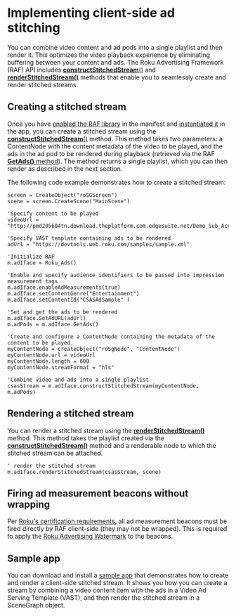 Implementing client-side ad stitching
=====================================

You can combine video content and ad pods into a single playlist and then render it. This optimizes the video playback experience by eliminating buffering between your content and ads. The Roku Advertising Framework (RAF) API includes [**constructStitchedStream**()](/docs/developer-program/advertising/raf-api.md#constructstitchedstreamcontentmetadata-as-object-ads-as-object-as-object) and [**renderStitchedStream()**](/docs/developer-program/advertising/raf-api.md#renderstitchedstreamcsasstream-as-object-view-as-object-as-boolean) methods that enable you to seamlessly create and render stitched streams.

Creating a stitched stream
--------------------------

Once you have [enabled the RAF library](/docs/developer-program/advertising/integrating-roku-advertising-framework.md) in the manifest and [instantiated it](/docs/developer-program/advertising/raf-api.md#roku_ads-as-object) in the app, you can create a stitched stream using the [**constructStitchedStream**()](/docs/developer-program/advertising/raf-api.md#constructstitchedstreamcontentmetadata-as-object-ads-as-object-as-object) method. This method takes two parameters: a ContentNode with the content metadata of the video to be played, and the ads in the ad pod to be rendered during playback (retrieved via the RAF [**GetAds()** method](/docs/developer-program/advertising/raf-api.md#getadsmsg-as-string-as-object)). The method returns a single playlist, which you can then render as described in the next section.

The following code example demonstrates how to create a stitched stream:

    screen = CreateObject("roSGScreen")
    scene = screen.CreateScene("MainScene")
    
    'Specify content to be played
    videoUrl = "http://pmd205604tn.download.theplatform.com.edgesuite.net/Demo_Sub_Account_2/411/535/ED_HD__571970.m3u8"
    
    'Specify VAST template containing ads to be rendered
    adUrl = "https://devtools.web.roku.com/samples/sample.xml"
    
    'Initialize RAF
    m.adIface = Roku_Ads()
    
    'Enable and specify audience identifiers to be passed into impression measurement tags
    m.adIface.enableAdMeasurements(true)
    m.adIface.setContentGenre("Entertainment")
    m.adIface.setContentId("CSASAdSample" )
    
    'Set and get the ads to be rendered
    m.adIface.SetAdURL(adUrl)
    m.adPods = m.adIface.GetAds()
    
    'Create and configure a ContentNode containing the metadata of the content to be played.
    myContentNode = createObject("roSgNode", "ContentNode")
    myContentNode.url = videoUrl
    myContentNode.length = 600
    myContentNode.streamFormat = "hls"
    
    'Combine video and ads into a single playlist
    csasStream = m.adIface.constructStitchedStream(myContentNode, m.adPods)
    

Rendering a stitched stream
---------------------------

You can render a stitched stream using the [**renderStitchedStream()**](/docs/developer-program/advertising/raf-api.md#renderstitchedstreamcsasstream-as-object-view-as-object-as-boolean) method. This method takes the playlist created via the [**constructStitchedStream()**](/docs/developer-program/advertising/raf-api.md#constructstitchedstreamcontentmetadata-as-object-ads-as-object-as-object) method and a renderable node to which the stitched stream can be attached.

    ' render the stitched stream
    m.adIface.renderStitchedStream(csasStream, scene)
    

Firing ad measurement beacons without wrapping
----------------------------------------------

Per [Roku's certification requirements](/docs/developer-program/advertising/ad-requirements.md#ads-3-ad-tracking-requirements), all ad measurement beacons must be fired directly by RAF client-side (they may not be wrapped). This is required to apply the [Roku Advertising Watermark](/docs/developer-program/advertising/ad-watermark.md) to the beacons.

Sample app
----------

You can download and install a [sample app](https://github.com/rokudev/samples/tree/master/advertising/CSASAdSample) that demonstrates how to create and render a client-side stitched stream. It shows you how you can create a stream by combining a video content item with the ads in a Video Ad Serving Template (VAST), and then render the stitched stream in a SceneGraph object.